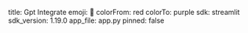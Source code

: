 title: Gpt Integrate
emoji: 🐢
colorFrom: red
colorTo: purple
sdk: streamlit
sdk_version: 1.19.0
app_file: app.py
pinned: false

